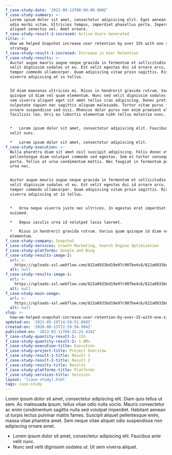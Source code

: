 ```yaml
---
f_case-study-date: '2021-08-13T00:00:00.000Z'
f_case-study-summary: >-
  Lorem ipsum dolor sit amet, consectetur adipiscing elit. Eget aenean lorem
  odio morbi vitae. Ultricies tempus, imperdiet phasellus porta. Imperdiet et
  aliquet senectus vel. Amet ornare.
f_case-study-result-2-incresed: Active Users Generated
title: >-
  How we helped Snapchat increase user retention by over 15% with one simple
  strategy
f_case-study-result-1-incresed: Increase in User Retention
f_case-study-results: >-
  Auctor augue mauris augue neque gravida in fermentum et sollicitudin. Sed
  velit dignissim sodales ut eu. Est velit egestas dui id ornare arcu. Dictum at
  tempor commodo ullamcorper. Quam adipiscing vitae proin sagittis. Risus
  viverra adipiscing at in tellus.


  Id diam maecenas ultricies mi. Risus in hendrerit gravida rutrum. Varius quam
  quisque id diam vel quam elementum. Nunc sed velit dignissim sodales ut. Ut
  sem viverra aliquet eget sit amet tellus cras adipiscing. Donec pretium
  vulputate sapien nec sagittis aliquam malesuada. Tortor vitae purus faucibus
  ornare suspendisse sed nisi. Rhoncus dolor purus non enim praesent elementum
  facilisis leo. Orci eu lobortis elementum nibh tellus molestie nunc.


  *   Lorem ipsum dolor sit amet, consectetur adipiscing elit. Faucibus ante
  velit nunc.

  *   Lorem ipsum dolor sit amet, consectetur adipiscing elit.
f_case-study-execution: >-
  Nulla pharetra diam sit amet nisl suscipit adipiscing. Felis donec et odio
  pellentesque diam volutpat commodo sed egestas. Sem et tortor consequat id
  porta. Tellus at urna condimentum mattis. Nec feugiat in fermentum posuere
  urna nec.


  Auctor augue mauris augue neque gravida in fermentum et sollicitudin. Sed
  velit dignissim sodales ut eu. Est velit egestas dui id ornare arcu. Dictum at
  tempor commodo ullamcorper. Quam adipiscing vitae proin sagittis. Risus
  viverra adipiscing at in tellus.


  *   Urna neque viverra justo nec ultrices. In egestas erat imperdiet sed
  euismod.

  *   Empus iaculis urna id volutpat lacus laoreet.

  *   Risus in hendrerit gravida rutrum. Varius quam quisque id diam vel quam
  elementum.
f_case-study-company: Snapchat
f_case-study-services: Growth Marketing, Search Engine Optimization
f_case-study-platforms: Google and Bing
f_case-study-results-image-2:
  url: >-
    https://uploads-ssl.webflow.com/622a0933bd19e97c907be4c6/622a0933bd19e903377be633_image-case-study-results-02-growth-template.svg
  alt: null
f_case-study-results-image-1:
  url: >-
    https://uploads-ssl.webflow.com/622a0933bd19e97c907be4c6/622a0933bd19e95d397be632_image-case-study-results-01-growth-template.svg
  alt: null
f_case-study-main-image:
  url: >-
    https://uploads-ssl.webflow.com/622a0933bd19e97c907be4c6/622a0933bd19e967407be637_image-case-studies-01-growth-template.svg
  alt: null
slug: >-
  how-we-helped-snapchat-increase-user-retention-by-over-15-with-one-simple-strategy
updated-on: '2021-05-19T14:58:52.899Z'
created-on: '2020-08-13T22:59:58.904Z'
published-on: '2022-03-11T04:15:25.434Z'
f_case-study-quantity-result-1: 15%
f_case-study-quantity-result-2: 1.8M+
f_case-study-execution-title: Execution
f_case-study-project-title: Project Overview
f_case-study-result-1-title: Result 1
f_case-study-result-2-title: Result 2
f_case-study-results-title: Results
f_case-study-platforms-title: Platforms
f_case-study-services-title: Services
layout: '[case-study].html'
tags: case-study
---
```


Lorem ipsum dolor sit amet, consectetur adipiscing elit. Diam quis tellus ut sem. Ac malesuada ipsum, tellus vitae odio nulla sociis. Mauris consectetur ac enim condimentum sagittis nulla sed volutpat imperdiet. Habitant aenean ut turpis lectus pulvinar mattis fames. Suscipit aliquet pellentesque enim, massa vitae pharetra amet. Sem neque vitae aliquet odio suspendisse non adipiscing ornare amet.

*   Lorem ipsum dolor sit amet, consectetur adipiscing elit. Faucibus ante velit nunc.
*   Nunc sed velit dignissim sodales ut. Ut sem viverra aliquet.
